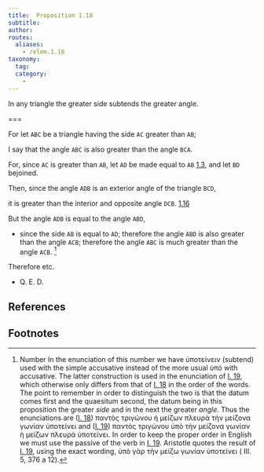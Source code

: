 ```yaml
---
title:  Proposition 1.18
subtitle:
author:
routes:
  aliases:
    - /elem.1.18
taxonomy:
  tag:
  category:
    -
---
```


In any triangle the greater side subtends the greater angle.

===

For let `ABC` be a triangle having the side `AC` greater than `AB`;

I say that the angle `ABC` is also greater than the angle `BCA`.

For, since `AC` is greater than `AB`, let `AD` be made equal to `AB` [1.3], and let `BD` bejoined.

Then, since the angle `ADB` is an exterior angle of the triangle `BCD`,

it is greater than the interior and opposite angle `DCB`. [1.16]

But the angle `ADB` is equal to the angle `ABD`, 

- since the side `AB` is equal to `AD`; therefore the angle `ABD` is also greater than the angle `ACB`; therefore the angle `ABC` is much greater than the angle `ACB`. [^1]

Therefore etc.

- Q. E. D.


## References

[1.3]: /elem.1.3 "Book 1 - Proposition 3"
[1.16]: /elem.1.16 "Book 1 - Proposition 16"

## Footnotes

[^1]: Number
    In the enunciation of this number we have <foreign lang="greek">ὑποτείνειν</foreign> (<quote>subtend</quote>) used with the simple accusative instead of the more usual <foreign lang="greek">ὑπό</foreign> with accusative. The latter construction is used in the enunciation of <a href="/elem.1.19">I. 19</a>, which otherwise only differs from that of <a href="/elem.1.18">I. 18</a> in the order of the words. The point to remember in order to distinguish the two is that the <foreign lang="la">datum</foreign> comes first and the <foreign lang="la">quaesitum</foreign> second, the <foreign lang="la">datum</foreign> being in this proposition the greater <em>side</em> and in the next the greater <em>angle</em>. Thus the enunciations are (<a href="/elem.1.18">I. 18</a>) <foreign lang="greek">παντὸς τριγώνου ἡ μείζων πλευρὰ τὴν μείζονα γωνίαν ὑποτείνει</foreign> and (<a href="/elem.1.19">I. 19</a>) <foreign lang="greek">παντὸς τριγώνου ὑπὸ τὴν μείζονα γωνίαν ἡ μείζων πλευρὰ ὑποτείνει</foreign>. In order to keep the proper order in English we must use the passive of the verb in <a href="/elem.1.19">I. 19</a>. Aristotle quotes the result of <a href="/elem.1.19">I. 19</a>, using the exact wording, <foreign lang="greek">ὑπὸ γὰρ τὴν μείζω γωνίαν ὑποτείνει</foreign> (<xref n="Aristot. Meteo.. 376a.12" from="ROOT" to="DITTO"><title>Meteorologica</title> III. 5, 376 a 12</xref>).
